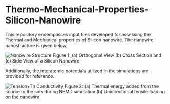 # Thermo-Mechanical-Properties-Silicon-Nanowire

This repository encompasses input files developed for assessing the Thermal and Mechanical properties of Silicon nanowire. The nanowire nanostructure is given below,

![Nanowire Structure](https://github.com/aziz-md-jobayer/Thermo-Mechanical-Properties-Silicon-Nanowire/assets/146165236/9ac24e57-0c31-4879-bf69-5a562cb68d4f)
Figure 1: (a) Orthogonal View (b) Cross Section and (c) Side View of a Silicon Nanowire

Additionally, the interatomic potentials utilized in the simulations are provided for reference. 

![Tension+Th Conductivity](https://github.com/aziz-md-jobayer/Thermo-Mechanical-Properties-Silicon-Nanowire/assets/146165236/561fd118-1a07-40e0-827c-aee528e95b12)
Figure 2: (a) Thermal energy added from the source to the sink during NEMD simulation (b) Unidirectional tensile loading on the nanowire
